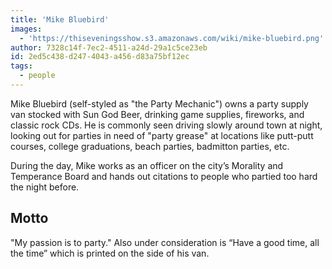 ```yaml
---
title: 'Mike Bluebird'
images:
  - 'https://thiseveningsshow.s3.amazonaws.com/wiki/mike-bluebird.png'
author: 7328c14f-7ec2-4511-a24d-29a1c5ce23eb
id: 2ed5c438-d247-4043-a456-d83a75bf12ec
tags:
  - people
---
```

Mike Bluebird (self-styled as "the Party Mechanic") owns a party supply van stocked with Sun God Beer, drinking game supplies, fireworks, and classic rock CDs. He is commonly seen driving slowly around town at night, looking out for parties in need of "party grease" at locations like putt-putt courses, college graduations, beach parties, badmitton parties, etc.

During the day, Mike works as an officer on the city’s Morality and Temperance Board and hands out citations to people who partied too hard the night before.

## Motto
"My passion is to party." Also under consideration is “Have a good time, all the time” which is printed on the side of his van.